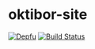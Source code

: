 # oktibor-site

[![Depfu](https://badges.depfu.com/badges/2ebe505b44a9153299510ae1cd6b39fd/overview.svg)](https://depfu.com/github/Tibi02/oktibor-site?project_id=7935)
[![Build Status](https://jenkins.oktibor.com/buildStatus/icon?job=oktibor.com-deploy)](https://jenkins.oktibor.com/job/oktibor.com-deploy/)
